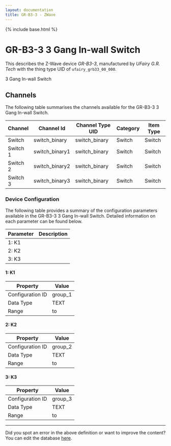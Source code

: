 ```yaml
---
layout: documentation
title: GR-B3-3 - ZWave
---
```


{% include base.html %}

# GR-B3-3 3 Gang In-wall Switch

This describes the Z-Wave device *GR-B3-3*, manufactured by *UFairy G.R. Tech* with the thing type UID of ```ufairy_grb33_00_000```. 

3 Gang In-wall Switch


## Channels
The following table summarises the channels available for the GR-B3-3 3 Gang In-wall Switch.

| Channel | Channel Id | Channel Type UID | Category | Item Type |
|---------|------------|------------------|----------|-----------|
| Switch | switch_binary | switch_binary | Switch | Switch |
| Switch 1 | switch_binary1 | switch_binary | Switch | Switch |
| Switch 2 | switch_binary2 | switch_binary | Switch | Switch |
| Switch 3 | switch_binary3 | switch_binary | Switch | Switch |


### Device Configuration
The following table provides a summary of the configuration parameters available in the GR-B3-3 3 Gang In-wall Switch.
Detailed information on each parameter can be found below.

| Parameter   | Description |
|-------------|-------------|
| 1: K1 |  |
| 2: K2 |  |
| 3: K3 |  |


#### 1: K1


| Property         | Value    |
|------------------|----------|
| Configuration ID | group_1 |
| Data Type        | TEXT |
| Range |  to  |


#### 2: K2


| Property         | Value    |
|------------------|----------|
| Configuration ID | group_2 |
| Data Type        | TEXT |
| Range |  to  |


#### 3: K3


| Property         | Value    |
|------------------|----------|
| Configuration ID | group_3 |
| Data Type        | TEXT |
| Range |  to  |


---

Did you spot an error in the above definition or want to improve the content?
You can edit the database [here](http://www.cd-jackson.com/index.php/zwave/zwave-device-database/zwave-device-list/devicesummary/686).
